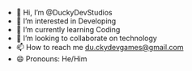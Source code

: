 - 👋 Hi, I’m @DuckyDevStudios
- 👀 I’m interested in Developing
- 🌱 I’m currently learning Coding
- 💞️ I’m looking to collaborate on technology
- 📫 How to reach me du.ckydevgames@gmail.com 
- 😄 Pronouns: He/Him 

<!---
DuckyDevStudios/DuckyDevStudios is a ✨ special ✨ repository because its `README.md` (this file) appears on your GitHub profile.
You can click the Preview link to take a look at your changes.
--->
